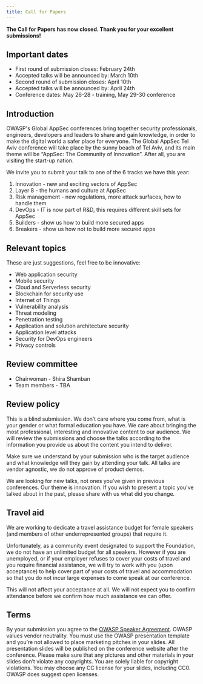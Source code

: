 ```yaml
---
title: Call for Papers 
---
```


**The Call for Papers has now closed. Thank you for your excellent submissions!**


## Important dates

* First round of submission closes: February 24th
* Accepted talks will be announced by: March 10th
* Second round of submission closes: April 10th
* Accepted talks will be announced by: April 24th
* Conference dates: May 26-28 - training, May 29-30 conference

## Introduction

OWASP's Global AppSec conferences bring together security professionals, engineers, developers and leaders to share and gain knowledge, in order to make the digital world a safer place for everyone. The Global AppSec Tel Aviv conference will take place by the sunny beach of Tel Aviv, and its main theme will be “AppSec: The Community of Innovation”. After all, you are visiting the start-up nation.

We invite you to submit your talk to one of the 6 tracks we have this year:

1. Innovation - new and exciting vectors of AppSec
2. Layer 8 - the humans and culture at AppSec 
3. Risk management - new regulations, more attack surfaces, how to handle them
4. DevOps - IT is now part of R&D, this requires different skill sets for AppSec
5. Builders - show us how to build more secured apps
6. Breakers - show us how not to build more secured apps

## Relevant topics

These are just suggestions, feel free to be innovative:

* Web application security
* Mobile security
* Cloud and Serverless security
* Blockchain for security use
* Internet of Things
* Vulnerability analysis
* Threat modeling
* Penetration testing
* Application and solution architecture security
* Application level attacks
* Security for DevOps engineers
* Privacy controls

## Review committee

* Chairwoman - Shira Shamban
* Team members - TBA

## Review policy

This is a blind submission. We don’t care where you come from, what is your gender or what formal education you have. We care about bringing the most professional, interesting and innovative content to our audience. We will review the submissions and choose the talks according to the information you provide us about the content you intend to deliver.  

Make sure we understand by your submission who is the target audience and what knowledge will they gain by attending your talk. All talks are vendor agnostic, we do not approve of product demos.

We are looking for new talks, not ones you’ve given in previous conferences. Our theme is innovation. If you wish to present a topic you've talked about in the past, please share with us what did you change.

## Travel aid

We are working to dedicate a travel assistance budget for female speakers (and members of other underrepresented groups) that require it. 

Unfortunately, as a community event designated to support the Foundation, we do not have an unlimited budget for all speakers. However if you are unemployed, or if your employer refuses to cover your costs of travel and you require financial assistance, we will try to work with you (upon acceptance) to help cover part of your costs of travel and accommodation so that you do not incur large expenses to come speak at our conference. 

This will not affect your acceptance at all. We will not expect you to confirm attendance before we confirm how much assistance we can offer. 

## Terms

By your submission you agree to the [OWASP Speaker Agreement](docs/Speaker_Agreement.pdf). OWASP values vendor neutrality. You must use the OWASP presentation template and you’re not allowed to place marketing pitches in your slides. All presentation slides will be published on the conference website after the conference. Please make sure that any pictures and other materials in your slides don’t violate any copyrights. You are solely liable for copyright violations. You may choose any CC license for your slides, including CC0. OWASP does suggest open licenses.
